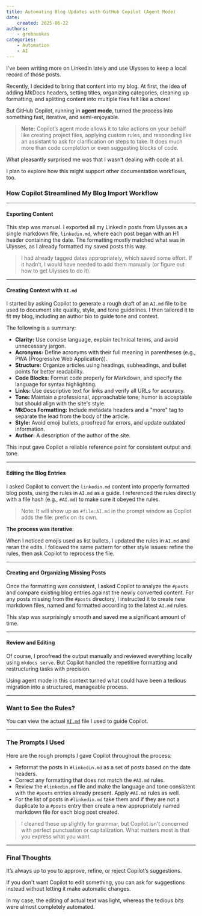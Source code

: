 ```yaml
---
title: Automating Blog Updates with GitHub Copilot (Agent Mode)
date:
    created: 2025-06-22
authors:
    - grobauskas
categories:
    - Automation
    - AI
---
```


I've been writing more on LinkedIn lately and use Ulysses to keep a local record of those posts.

Recently, I decided to bring that content into my blog. At first, the idea of adding MkDocs headers, setting titles, organizing categories, cleaning up formatting, and splitting content into multiple files felt like a chore!

But GitHub Copilot, running in **agent mode**, turned the process into something fast, iterative, and semi-enjoyable.

> **Note:** Copilot’s agent mode allows it to take actions on your behalf like creating project files, applying custom rules, and responding like an assistant to ask for clarification on steps to take. It does much more than code completion or even suggesting blocks of code.

What pleasantly surprised me was that I wasn’t dealing with code at all. 

I plan to explore how this might support other documentation workflows, too.

<!-- more -->

### How Copilot Streamlined My Blog Import Workflow

---

#### Exporting Content

This step was manual. I exported all my LinkedIn posts from Ulysses as a single markdown file, `linkedin.md`, where each post began with an H1 header containing the date. The formatting mostly matched what was in Ulysses, as I already formatted my saved posts this way.

> I had already tagged dates appropriately, which saved some effort. If it hadn’t, I would have needed to add them manually (or figure out how to get Ulysses to do it).

---

#### Creating Context with `AI.md`

I started by asking Copilot to generate a rough draft of an `AI.md` file to be used to document site quality, style, and tone guidelines. I then tailored it to fit my blog, including an author bio to guide tone and context.

The following is a summary:

- **Clarity:** Use concise language, explain technical terms, and avoid unnecessary jargon.
- **Acronyms:** Define acronyms with their full meaning in parentheses (e.g., PWA (Progressive Web Application)).
- **Structure:** Organize articles using headings, subheadings, and bullet points for better readability.
- **Code Blocks:** Format code properly for Markdown, and specify the language for syntax highlighting.
- **Links:** Use descriptive text for links and verify all URLs for accuracy.
- **Tone:** Maintain a professional, approachable tone; humor is acceptable but should align with the site's style.
- **MkDocs Formatting:** Include metadata headers and a "more" tag to separate the lead from the body of the article.
- **Style:** Avoid emoji bullets, proofread for errors, and update outdated information.
- **Author:** A description of the author of the site.

This input gave Copilot a reliable reference point for consistent output and tone.

---

#### Editing the Blog Entries

I asked Copilot to convert the `linkedin.md` content into properly formatted blog posts, using the rules in `AI.md` as a guide. I referenced the rules directly with a file hash (e.g., `#AI.md`) to make sure it obeyed the rules.

> Note: It will show up as `#file:AI.md` in the prompt window as Copilot adds the file: prefix on its own.

**The process was iterative**: 

When I noticed emojis used as list bullets, I updated the rules in `AI.md` and reran the edits. I followed the same pattern for other style issues: refine the rules, then ask Copilot to reprocess the file.

---

#### Creating and Organizing Missing Posts

Once the formatting was consistent, I asked Copilot to analyze the `#posts` and compare existing blog entries against the newly converted content. For any posts missing from the `#posts` directory, I instructed it to create new markdown files, named and formatted according to the latest `AI.md` rules.

This step was surprisingly smooth and saved me a significant amount of time.

---

#### Review and Editing

Of course, I proofread the output manually and reviewed everything locally using `mkdocs serve`. But Copilot handled the repetitive formatting and restructuring tasks with precision.

Using agent mode in this context turned what could have been a tedious migration into a structured, manageable process.

---

### Want to See the Rules?

You can view the actual [`AI.md`](https://github.com/chrisgrobauskas/chrisgrobauskas.github.io/blob/master/AI.md) file I used to guide Copilot.

---

### The Prompts I Used

Here are the rough prompts I gave Copilot throughout the process:

- Reformat the posts in `#linkedin.md` as a set of posts based on the date headers.
- Correct any formatting that does not match the `#AI.md` rules.
- Review the `#linkedin.md` file and make the language and tone consistent with the `#posts` entries already present. Apply `#AI.md` rules as well.
- For the list of posts in `#linkedin.md` take them and if they are not a duplicate to a `#posts` entry then create a new appropriately named markdown file for each blog post created.

> I cleaned these up slightly for grammar, but Copilot isn't concerned with perfect punctuation or capitalization. What matters most is that you express what you want.

--- 

### Final Thoughts

It’s always up to you to approve, refine, or reject Copilot’s suggestions.

If you don't want Copilot to edit something, you can ask for suggestions instead without letting it make automatic changes.

In my case, the editing of actual text was light, whereas the tedious bits were almost completely automated.